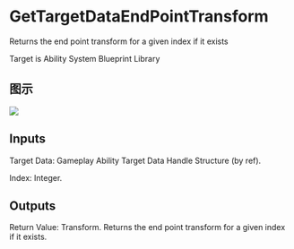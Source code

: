 # GetTargetDataEndPointTransform

Returns the end point transform for a given index if it exists

Target is Ability System Blueprint Library

## 图示

![]($-20221218-17325466.png)

## Inputs

Target Data: Gameplay Ability Target Data Handle Structure (by ref).

Index: Integer.  

## Outputs

Return Value: Transform. Returns the end point transform for a given index if it exists.

